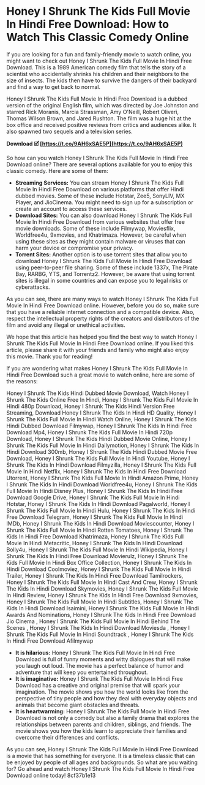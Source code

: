 # Honey I Shrunk The Kids Full Movie In Hindi Free Download: How to Watch This Classic Comedy Online
  
If you are looking for a fun and family-friendly movie to watch online, you might want to check out Honey I Shrunk The Kids Full Movie In Hindi Free Download. This is a 1989 American comedy film that tells the story of a scientist who accidentally shrinks his children and their neighbors to the size of insects. The kids then have to survive the dangers of their backyard and find a way to get back to normal.
  
Honey I Shrunk The Kids Full Movie In Hindi Free Download is a dubbed version of the original English film, which was directed by Joe Johnston and starred Rick Moranis, Marcia Strassman, Amy O'Neill, Robert Oliveri, Thomas Wilson Brown, and Jared Rushton. The film was a huge hit at the box office and received positive reviews from critics and audiences alike. It also spawned two sequels and a television series.
 
**Download 🗹 [https://t.co/9AH6xSAE5P](https://t.co/9AH6xSAE5P)**


  
So how can you watch Honey I Shrunk The Kids Full Movie In Hindi Free Download online? There are several options available for you to enjoy this classic comedy. Here are some of them:
  
- **Streaming Services:** You can stream Honey I Shrunk The Kids Full Movie In Hindi Free Download on various platforms that offer Hindi dubbed movies. Some of these include Hotstar, Zee5, SonyLIV, MX Player, and JioCinema. You might need to sign up for a subscription or create an account to access these services.
- **Download Sites:** You can also download Honey I Shrunk The Kids Full Movie In Hindi Free Download from various websites that offer free movie downloads. Some of these include Filmywap, Moviesflix, Worldfree4u, 9xmovies, and Khatrimaza. However, be careful when using these sites as they might contain malware or viruses that can harm your device or compromise your privacy.
- **Torrent Sites:** Another option is to use torrent sites that allow you to download Honey I Shrunk The Kids Full Movie In Hindi Free Download using peer-to-peer file sharing. Some of these include 1337x, The Pirate Bay, RARBG, YTS, and Torrentz2. However, be aware that using torrent sites is illegal in some countries and can expose you to legal risks or cyberattacks.

As you can see, there are many ways to watch Honey I Shrunk The Kids Full Movie In Hindi Free Download online. However, before you do so, make sure that you have a reliable internet connection and a compatible device. Also, respect the intellectual property rights of the creators and distributors of the film and avoid any illegal or unethical activities.
  
We hope that this article has helped you find the best way to watch Honey I Shrunk The Kids Full Movie In Hindi Free Download online. If you liked this article, please share it with your friends and family who might also enjoy this movie. Thank you for reading!
  
If you are wondering what makes Honey I Shrunk The Kids Full Movie In Hindi Free Download such a great movie to watch online, here are some of the reasons:
 
Honey I Shrunk The Kids Hindi Dubbed Movie Download,  Watch Honey I Shrunk The Kids Online Free In Hindi,  Honey I Shrunk The Kids Full Movie In Hindi 480p Download,  Honey I Shrunk The Kids Hindi Version Free Streaming,  Download Honey I Shrunk The Kids In Hindi HD Quality,  Honey I Shrunk The Kids Full Movie In Hindi Watch Online,  Honey I Shrunk The Kids Hindi Dubbed Download Filmywap,  Honey I Shrunk The Kids In Hindi Free Download Mp4,  Honey I Shrunk The Kids Full Movie In Hindi 720p Download,  Honey I Shrunk The Kids Hindi Dubbed Movie Online,  Honey I Shrunk The Kids Full Movie In Hindi Dailymotion,  Honey I Shrunk The Kids In Hindi Download 300mb,  Honey I Shrunk The Kids Hindi Dubbed Movie Free Download,  Honey I Shrunk The Kids Full Movie In Hindi Youtube,  Honey I Shrunk The Kids In Hindi Download Filmyzilla,  Honey I Shrunk The Kids Full Movie In Hindi Netflix,  Honey I Shrunk The Kids In Hindi Free Download Utorrent,  Honey I Shrunk The Kids Full Movie In Hindi Amazon Prime,  Honey I Shrunk The Kids In Hindi Download Worldfree4u,  Honey I Shrunk The Kids Full Movie In Hindi Disney Plus,  Honey I Shrunk The Kids In Hindi Free Download Google Drive,  Honey I Shrunk The Kids Full Movie In Hindi Hotstar,  Honey I Shrunk The Kids In Hindi Download Pagalworld,  Honey I Shrunk The Kids Full Movie In Hindi Hulu,  Honey I Shrunk The Kids In Hindi Free Download Telegram,  Honey I Shrunk The Kids Full Movie In Hindi IMDb,  Honey I Shrunk The Kids In Hindi Download Moviescounter,  Honey I Shrunk The Kids Full Movie In Hindi Rotten Tomatoes,  Honey I Shrunk The Kids In Hindi Free Download Khatrimaza,  Honey I Shrunk The Kids Full Movie In Hindi Metacritic,  Honey I Shrunk The Kids In Hindi Download Bolly4u,  Honey I Shrunk The Kids Full Movie In Hindi Wikipedia,  Honey I Shrunk The Kids In Hindi Free Download Movierulz,  Honey I Shrunk The Kids Full Movie In Hindi Box Office Collection,  Honey I Shrunk The Kids In Hindi Download Coolmoviez,  Honey I Shrunk The Kids Full Movie In Hindi Trailer,  Honey I Shrunk The Kids In Hindi Free Download Tamilrockers,  Honey I Shrunk The Kids Full Movie In Hindi Cast And Crew,  Honey I Shrunk The Kids In Hindi Download Skymovies,  Honey I Shrunk The Kids Full Movie In Hindi Review,  Honey I Shrunk The Kids In Hindi Free Download 9xmovies,  Honey I Shrunk The Kids Full Movie In Hindi Subtitles,  Honey I Shrunk The Kids In Hindi Download Isaimini,  Honey I Shrunk The Kids Full Movie In Hindi Awards And Nominations,  Honey I Shrunk The Kids In Hindi Free Download Jio Cinema ,  Honey I Shrunk The Kids Full Movie In Hindi Behind The Scenes ,  Honey I Shrunk The Kids In Hindi Download Moviesda ,  Honey I Shrunk The Kids Full Movie In Hindi Soundtrack ,  Honey I Shrunk The Kids In Hindi Free Download Afilmywap

- **It is hilarious:** Honey I Shrunk The Kids Full Movie In Hindi Free Download is full of funny moments and witty dialogues that will make you laugh out loud. The movie has a perfect balance of humor and adventure that will keep you entertained throughout.
- **It is imaginative:** Honey I Shrunk The Kids Full Movie In Hindi Free Download has a creative and original premise that will spark your imagination. The movie shows you how the world looks like from the perspective of tiny people and how they deal with everyday objects and animals that become giant obstacles and threats.
- **It is heartwarming:** Honey I Shrunk The Kids Full Movie In Hindi Free Download is not only a comedy but also a family drama that explores the relationships between parents and children, siblings, and friends. The movie shows you how the kids learn to appreciate their families and overcome their differences and conflicts.

As you can see, Honey I Shrunk The Kids Full Movie In Hindi Free Download is a movie that has something for everyone. It is a timeless classic that can be enjoyed by people of all ages and backgrounds. So what are you waiting for? Go ahead and watch Honey I Shrunk The Kids Full Movie In Hindi Free Download online today!
 8cf37b1e13
 
